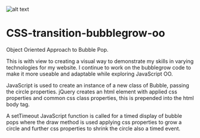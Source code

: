 ![alt text](http://docs.rhondaimpey.com/img/bubblegrow-cssoo.jpg "Bubble Grow - Using CSS OO")


CSS-transition-bubblegrow-oo
============================

Object Oriented Approach to Bubble Pop.

This is with view to creating a visual way to demonstrate my skills in varying technologies for my website. I continue to work on the bubblegrow code to make it more useable and adaptable while exploring JavaScript OO.

JavaScript is used to create an instance of a new class of Bubble, passing
the circle properties. jQuery creates an html element with applied css properties
and common css class properties, this is prepended into the html body tag. 

A setTimeout JavaScript function is called for a timed display of bubble pops
where the draw method is used applying css properties to grow a circle and
further css properties to shrink the circle also a timed event. 
